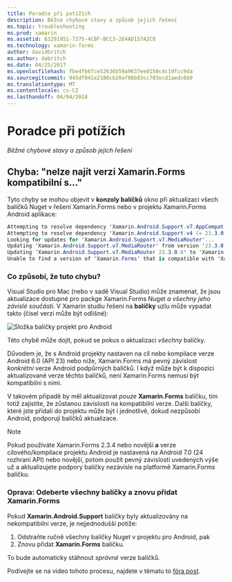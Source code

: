 ```yaml
---
title: Poradce při potížích
description: Běžné chybové stavy a způsob jejich řešení
ms.topic: troubleshooting
ms.prod: xamarin
ms.assetid: 63291951-7375-4CBF-BCC3-2E4AD157A2C8
ms.technology: xamarin-forms
author: davidbritch
ms.author: dabritch
ms.date: 04/25/2017
ms.openlocfilehash: fbe4fb6fce52636b59a9637ee0150c4c19fcc9da
ms.sourcegitcommit: 945df041e2180cb20af08b83cc703ecd1aedc6b0
ms.translationtype: MT
ms.contentlocale: cs-CZ
ms.lasthandoff: 04/04/2018
---
```

# <a name="troubleshooting"></a>Poradce při potížích

_Běžné chybové stavy a způsob jejich řešení_

## <a name="error-unable-to-find-a-version-of-xamarinforms-compatible-with"></a>Chyba: "nelze najít verzi Xamarin.Forms kompatibilní s..."

Tyto chyby se mohou objevit v **konzoly balíčků** okno při aktualizaci všech balíčků Nuget v řešení Xamarin.Forms nebo v projektu Xamarin.Forms Android aplikace:

```csharp
Attempting to resolve dependency 'Xamarin.Android.Support.v7.AppCompat (= 23.3.0.0)'.
Attempting to resolve dependency 'Xamarin.Android.Support.v4 (= 23.3.0.0)'.
Looking for updates for 'Xamarin.Android.Support.v7.MediaRouter'...
Updating 'Xamarin.Android.Support.v7.MediaRouter' from version '23.3.0.0' to '23.3.1.0' in project 'Todo.Droid'.
Updating 'Xamarin.Android.Support.v7.MediaRouter 23.3.0.0' to 'Xamarin.Android.Support.v7.MediaRouter 23.3.1.0' failed.
Unable to find a version of 'Xamarin.Forms' that is compatible with 'Xamarin.Android.Support.v7.MediaRouter 23.3.0.0'.
```

### <a name="what-causes-this-error"></a>Co způsobí, že tuto chybu?

Visual Studio pro Mac (nebo v sadě Visual Studio) může znamenat, že jsou aktualizace dostupné pro packge Xamarin.Forms Nuget *a všechny jeho závislé součásti*. V Xamarin studiu řešení na **balíčky** uzlu může vypadat takto (čísel verzí může být odlišné):

![](images/updates-available.png "Složka balíčky projekt pro Android")

Této chybě může dojít, pokud se pokus o aktualizaci _všechny_ balíčky.

Důvodem je, že s Android projekty nastaven na cíl nebo kompilace verze Android 6.0 (API 23) nebo níže, Xamarin.Forms má pevný závislost *konkrétní* verze Android podpůrných balíčků. I když může být k dispozici aktualizované verze těchto balíčků, není Xamarin.Forms nemusí být kompatibilní s nimi.

V takovém případě by měl aktualizovat _pouze_ **Xamarin.Forms** balíčku, tím totiž zajistíte, že zůstanou závislosti na kompatibilní verze. Další balíčky, které jste přidali do projektu může být i jednotlivě, dokud nezpůsobí Android, podporují balíčků aktualizace.


> [!NOTE]
> Pokud používáte Xamarin.Forms 2.3.4 nebo novější **a** verze cílového/kompilace projektu Android je nastavená na Android 7.0 (24 rozhraní API) nebo novější, potom použít pevný závislostí uvedených výše už a aktualizujete podpory balíčky nezávisle na platformě Xamarin.Forms balíčku.


### <a name="fix-remove-all-packages-and-re-add-xamarinforms"></a>Oprava: Odeberte všechny balíčky a znovu přidat Xamarin.Forms

Pokud **Xamarin.Android.Support** balíčky byly aktualizovány na nekompatibilní verze, je nejjednodušší potíže:

1. Odstraňte ručně všechny balíčky Nuget v projektu pro Android, pak
2. Znovu přidat **Xamarin.Forms** balíčku.

To bude automaticky stáhnout *správné* verze balíčků.

Podívejte se na video tohoto procesu, najdete v tématu to [fóra post](https://forums.xamarin.com/discussion/comment/170012/#Comment_170012).
